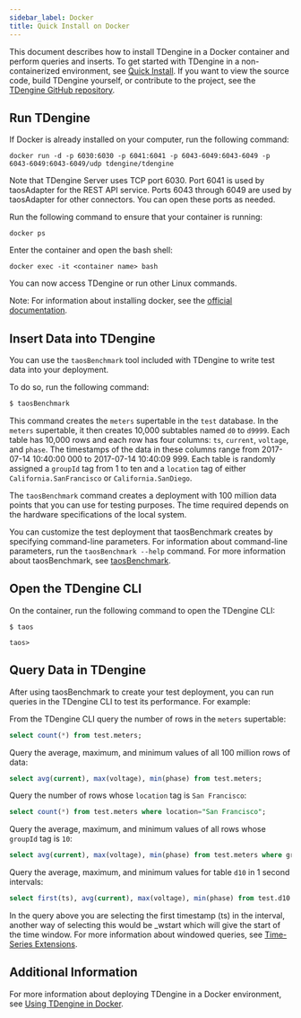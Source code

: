 ```yaml
---
sidebar_label: Docker
title: Quick Install on Docker
---
```


This document describes how to install TDengine in a Docker container and perform queries and inserts. To get started with TDengine in a non-containerized environment, see [Quick Install](../../get-started/package). If you want to view the source code, build TDengine yourself, or contribute to the project, see the [TDengine GitHub repository](https://github.com/taosdata/TDengine).

## Run TDengine

If Docker is already installed on your computer, run the following command:

```shell
docker run -d -p 6030:6030 -p 6041:6041 -p 6043-6049:6043-6049 -p 6043-6049:6043-6049/udp tdengine/tdengine
```

Note that TDengine Server uses TCP port 6030. Port 6041 is used by taosAdapter for the REST API service. Ports 6043 through 6049 are used by taosAdapter for other connectors. You can open these ports as needed.

Run the following command to ensure that your container is running:

```shell
docker ps
```

Enter the container and open the bash shell:

```shell
docker exec -it <container name> bash
```

You can now access TDengine or run other Linux commands.

Note: For information about installing docker, see the [official documentation](https://docs.docker.com/get-docker/).

## Insert Data into TDengine

You can use the `taosBenchmark` tool included with TDengine to write test data into your deployment.

To do so, run the following command:

   ```bash
   $ taosBenchmark
   
   ```

   This command creates the `meters` supertable in the `test` database. In the `meters` supertable, it then creates 10,000 subtables named `d0` to `d9999`. Each table has 10,000 rows and each row has four columns: `ts`, `current`, `voltage`, and `phase`. The timestamps of the data in these columns range from 2017-07-14 10:40:00 000 to 2017-07-14 10:40:09 999. Each table is randomly assigned a `groupId` tag from 1 to ten and a `location` tag of either `California.SanFrancisco` or `California.SanDiego`.

   The `taosBenchmark` command creates a deployment with 100 million data points that you can use for testing purposes. The time required depends on the hardware specifications of the local system.

   You can customize the test deployment that taosBenchmark creates by specifying command-line parameters. For information about command-line parameters, run the `taosBenchmark --help` command. For more information about taosBenchmark, see [taosBenchmark](/reference/taosbenchmark).

## Open the TDengine CLI

On the container, run the following command to open the TDengine CLI: 

```
$ taos

taos> 

```

## Query Data in TDengine

After using taosBenchmark to create your test deployment, you can run queries in the TDengine CLI to test its performance. For example:

From the TDengine CLI query the number of rows in the `meters` supertable:

```sql
select count(*) from test.meters;
```

Query the average, maximum, and minimum values of all 100 million rows of data:

```sql
select avg(current), max(voltage), min(phase) from test.meters;
```

Query the number of rows whose `location` tag is `San Francisco`:

```sql
select count(*) from test.meters where location="San Francisco";
```

Query the average, maximum, and minimum values of all rows whose `groupId` tag is `10`:

```sql
select avg(current), max(voltage), min(phase) from test.meters where groupId=10;
```

Query the average, maximum, and minimum values for table `d10` in 1 second intervals:

```sql
select first(ts), avg(current), max(voltage), min(phase) from test.d10 interval(1s);
```
In the query above you are selecting the first timestamp (ts) in the interval, another way of selecting this would be _wstart which will give the start of the time window. For more information about windowed queries, see [Time-Series Extensions](../../taos-sql/distinguished/).

## Additional Information

For more information about deploying TDengine in a Docker environment, see [Using TDengine in Docker](../../reference/docker).
